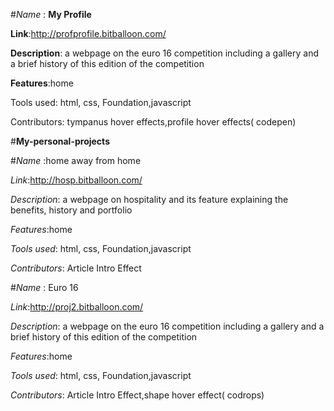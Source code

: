 

#*Name* : **My Profile**

**Link**:http://profprofile.bitballoon.com/

**Description**: a webpage on the euro 16 competition including a gallery and a brief history of this edition of the competition

**Features**:home

Tools used: html, css, Foundation,javascript

Contributors: tympanus hover effects,profile hover effects( codepen) 






#**My-personal-projects**





#*Name* :home away from home

*Link*:http://hosp.bitballoon.com/

*Description*: a webpage on hospitality and its feature explaining the benefits, history and portfolio

*Features*:home

*Tools used*: html, css, Foundation,javascript

*Contributors*: Article Intro Effect




#*Name* : Euro 16

*Link*:http://proj2.bitballoon.com/

*Description*: a webpage on the euro 16 competition including a gallery and a brief history of this edition of the competition

*Features*:home

*Tools used*: html, css, Foundation,javascript

*Contributors*: Article Intro Effect,shape hover effect( codrops) 

